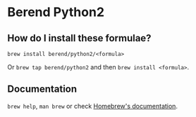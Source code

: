 # Berend Python2

## How do I install these formulae?
`brew install berend/python2/<formula>`

Or `brew tap berend/python2` and then `brew install <formula>`.

## Documentation
`brew help`, `man brew` or check [Homebrew's documentation](https://docs.brew.sh).
